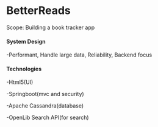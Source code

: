 # BetterReads
Scope: Building a book tracker app

#### System Design

-Performant, Handle large data, Reliability, Backend focus

#### Technologies

-Html5(UI)

-Springboot(mvc and security)

-Apache Cassandra(database)

-OpenLib Search API(for search)


